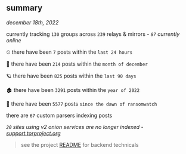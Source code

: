 
## summary
_december 18th, 2022_

currently tracking `130` groups across `239` relays & mirrors - _`87` currently online_

⏲ there have been `7` posts within the `last 24 hours`

🦈 there have been `214` posts within the `month of december`

🪐 there have been `825` posts within the `last 90 days`

🏚 there have been `3291` posts within the `year of 2022`

🦕 there have been `5577` posts `since the dawn of ransomwatch`

there are `67` custom parsers indexing posts

_`20` sites using v2 onion services are no longer indexed - [support.torproject.org](https://support.torproject.org/onionservices/v2-deprecation/)_

> see the project [README](https://github.com/joshhighet/ransomwatch#ransomwatch--) for backend technicals

